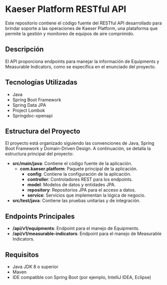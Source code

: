 # Kaeser Platform RESTful API

Este repositorio contiene el código fuente del RESTful API desarrollado para brindar soporte a las operaciones de Kaeser Platform, una plataforma que permite la gestión y monitoreo de equipos de aire comprimido.

## Descripción

El API proporciona endpoints para manejar la información de Equipments y Measurable Indicators, como se especifica en el enunciado del proyecto.

## Tecnologías Utilizadas

- Java
- Spring Boot Framework
- Spring Data JPA
- Project Lombok
- Springdoc-openapi

## Estructura del Proyecto

El proyecto está organizado siguiendo las convenciones de Java, Spring Boot Framework y Domain-Driven Design. A continuación, se detalla la estructura principal del proyecto:

- **src/main/java**: Contiene el código fuente de la aplicación.
  - **com.kaeser.platform**: Paquete principal de la aplicación.
    - **config**: Contiene la configuración de la aplicación.
    - **controller**: Controladores REST para los endpoints.
    - **model**: Modelos de datos y entidades JPA.
    - **repository**: Repositorios JPA para el acceso a datos.
    - **service**: Servicios que implementan la lógica de negocio.
- **src/test/java**: Contiene las pruebas unitarias y de integración.

## Endpoints Principales

- **/api/v1/equipments**: Endpoint para el manejo de Equipments.
- **/api/v1/measurable-indicators**: Endpoint para el manejo de Measurable Indicators.

## Requisitos

- Java JDK 8 o superior
- Maven
- IDE compatible con Spring Boot (por ejemplo, IntelliJ IDEA, Eclipse)

